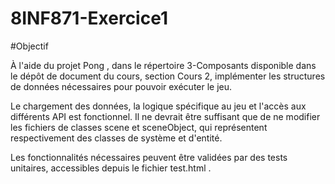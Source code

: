 # 8INF871-Exercice1

#Objectif

À l'aide du projet Pong , dans le répertoire 3-Composants disponible dans le dépôt de document du cours, section Cours 2, implémenter les structures de données nécessaires pour pouvoir exécuter le jeu.

Le chargement des données, la logique spécifique au jeu et l'accès aux différents API est fonctionnel. Il ne devrait être suffisant que de ne modifier les fichiers de classes scene et sceneObject, qui représentent respectivement des classes de système et d'entité.

Les fonctionnalités nécessaires peuvent être validées par des tests unitaires, accessibles depuis le fichier test.html .
